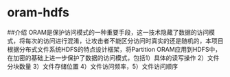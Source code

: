 # oram-hdfs

##介绍
ORAM是保护访问模式的一种重要手段，这一技术隐藏了数据的访问模式，将每次的访问进行混淆，让攻击者不能区分访问时真实的还是随机的，本项目根据分布式文件系统HDFS的特点设计框架，将Partition ORAM应用到HDFS中，在加密的基础上进一步保护了数据的访问模式，包括1）具体的读写操作 2）文件分块数量 3）文件存储位置 4）文件访问频率，5）文件访问顺序

